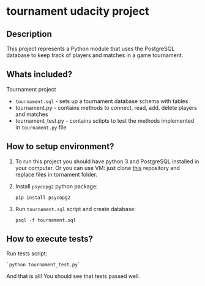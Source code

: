 # tournament udacity project

## Description
This project represents a Python module that uses the PostgreSQL database to keep track of players and matches in a game tournament.

## Whats included?
Tournament project
- `tournament.sql` - sets up a tournament database schema with tables
- tournament.py - contains methods to connect, read, add, delete players and matches
- tournament_test.py - contains sctipts to test the methods implemented in `tournament.py` file

## How to setup environment?

1. To run this project you should have python 3 and PostgreSQL installed in your computer. Or you can use VM: just clone [this](http://github.com/udacity/fullstack-nanodegree-vm) repository and replace files in tornament folder.

2. Install `psycopg2` python package:

    `pip install psycopg2`

3. Run `tournament.sql` script and create database:

    `psql -f tournament.sql`

## How to execute tests?

Run tests script:

    `python tournament_test.py`

And that is all! You should see that tests passed well.
